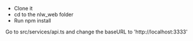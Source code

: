 - Clone it
- cd to the nlw_web folder
- Run npm install

Go to src/services/api.ts and change the baseURL to 'http://localhost:3333'
